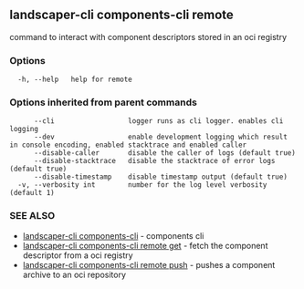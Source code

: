 ## landscaper-cli components-cli remote

command to interact with component descriptors stored in an oci registry

### Options

```
  -h, --help   help for remote
```

### Options inherited from parent commands

```
      --cli                  logger runs as cli logger. enables cli logging
      --dev                  enable development logging which result in console encoding, enabled stacktrace and enabled caller
      --disable-caller       disable the caller of logs (default true)
      --disable-stacktrace   disable the stacktrace of error logs (default true)
      --disable-timestamp    disable timestamp output (default true)
  -v, --verbosity int        number for the log level verbosity (default 1)
```

### SEE ALSO

* [landscaper-cli components-cli](landscaper-cli_components-cli.md)	 - components cli
* [landscaper-cli components-cli remote get](landscaper-cli_components-cli_remote_get.md)	 - fetch the component descriptor from a oci registry
* [landscaper-cli components-cli remote push](landscaper-cli_components-cli_remote_push.md)	 - pushes a component archive to an oci repository

